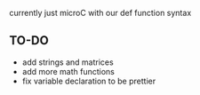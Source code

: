 currently just microC with our def function syntax

## TO-DO

- add strings and matrices
- add more math functions 
- fix variable declaration to be prettier
